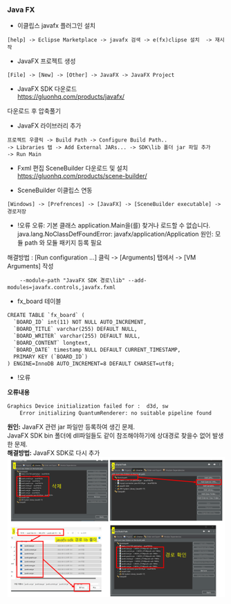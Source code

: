 ### Java FX

- 이클립스 javafx 플러그인 설치   
```
[help] -> Eclipse Marketplace -> javafx 검색 -> e(fx)clipse 설치  -> 재시작   
```
- JavaFX 프로젝트 생성   
```
[File] -> [New] -> [Other] -> JavaFX -> JavaFX Project   
```

- JavaFX SDK 다운로드   
https://gluonhq.com/products/javafx/

다운로드 후 압축풀기   

- JavaFX 라이브러리 추가   
```
프로젝트 우클릭 -> Build Path -> Configure Build Path..
-> Libraries 탭 -> Add External JARs... -> SDK\lib 폴더 jar 파일 추가
-> Run Main
```

- Fxml 편집 SceneBuilder 다운로드 및 설치   
https://gluonhq.com/products/scene-builder/

- SceneBuilder 이클립스 연동  
```
[Windows] -> [Prefrences] -> [JavaFX] -> [SceneBuilder executable] -> 경로저장
```

- !오류
오류: 기본 클래스 application.Main을(를) 찾거나 로드할 수 없습니다.
	java.lang.NoClassDefFoundError: javafx/application/Application
원인: 모듈 path 와 모듈 패키지 등록 필요

해결방법 : 
	[Run configuration ...] 클릭 -> [Arguments] 탭에서 -> [VM Arguments] 작성   
```
	--module-path "JavaFX SDK 경로\lib" --add-modules=javafx.controls,javafx.fxml
```

- fx_board 테이블 
```
CREATE TABLE `fx_board` (
  `BOARD_ID` int(11) NOT NULL AUTO_INCREMENT,
  `BOARD_TITLE` varchar(255) DEFAULT NULL,
  `BOARD_WRITER` varchar(255) DEFAULT NULL,
  `BOARD_CONTENT` longtext,
  `BOARD_DATE` timestamp NULL DEFAULT CURRENT_TIMESTAMP,
  PRIMARY KEY (`BOARD_ID`)
) ENGINE=InnoDB AUTO_INCREMENT=8 DEFAULT CHARSET=utf8;

```


- !오류

**오류내용** 
```
Graphics Device initialization failed for :  d3d, sw   
	Error initializing QuantumRenderer: no suitable pipeline found   
```
**원인:** JavaFX 관련 jar 파일만 등록하여 생긴 문제.   
	JavaFX SDK bin 폴더에  dll파일들도 같이 참조해야하기에 상대경로 찾을수 없어 발생한 문제.   
**해결방법:** JavaFX SDK로 다시 추가      
![](javafx-error.png)
